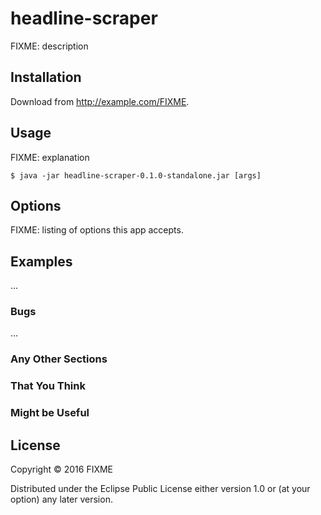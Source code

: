 # headline-scraper

FIXME: description

## Installation

Download from http://example.com/FIXME.

## Usage

FIXME: explanation

    $ java -jar headline-scraper-0.1.0-standalone.jar [args]

## Options

FIXME: listing of options this app accepts.

## Examples

...

### Bugs

...

### Any Other Sections
### That You Think
### Might be Useful

## License

Copyright © 2016 FIXME

Distributed under the Eclipse Public License either version 1.0 or (at
your option) any later version.
